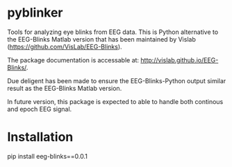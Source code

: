 # pyblinker
Tools for analyzing eye blinks from EEG data. This is Python alternative to the EEG-Blinks Matlab version that has been maintained by Vislab (https://github.com/VisLab/EEG-Blinks).

The package documentation is accessable at: http://vislab.github.io/EEG-Blinks/.

Due deligent has been made to ensure the EEG-Blinks-Python output similar result as the EEG-Blinks Matlab version.

In future version, this package is expected to able to handle both continous and epoch EEG signal.

# Installation

pip install eeg-blinks==0.0.1


